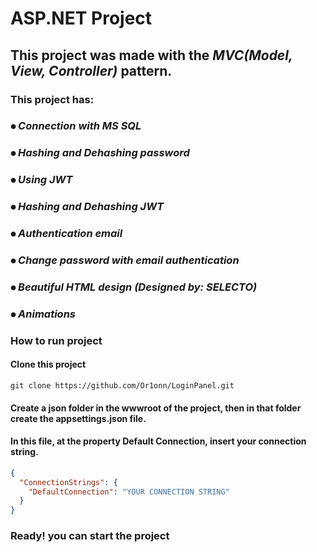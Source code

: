 # ASP.NET Project

## This project was made with the *MVC(Model, View, Controller)* pattern.

### This project has:

### ⦁ *Connection with MS SQL*
### ⦁ *Hashing and Dehashing password*
### ⦁ *Using JWT*
### ⦁ *Hashing and Dehashing JWT*
### ⦁ *Authentication email*
### ⦁ *Change password with email authentication*
### ⦁ *Beautiful HTML design (Designed by: SELECTO)*
### ⦁ *Animations* 

### How to run project
#### Clone this project

```command powershell
git clone https://github.com/Or1onn/LoginPanel.git
``` 

#### Create a json folder in the wwwroot of the project, then in that folder create the appsettings.json file.

#### In this file, at the property Default Connection, insert your connection string.

```json
{
  "ConnectionStrings": {
    "DefaultConnection": "YOUR CONNECTION STRING"
  }
}
```

### Ready! you can start the project


